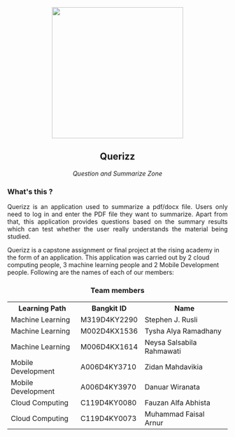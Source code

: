 <div align="center">
  <img src="https://imgur.com/a/1LQRkhk" width="300" height="300"><br>
  <h2><b>Querizz</b></h2>
  <i>Question and Summarize Zone</i>
</div>

### What's this ?
<p align="justify">
Querizz is an application used to summarize a pdf/docx file. Users only need to log in and enter the PDF file they want to summarize. Apart from that, this application provides questions based on the summary results which can test whether the user really understands the material being studied. <br>

Querizz is a capstone assignment or final project at the rising academy in the form of an application. This application was carried out by 2 cloud computing people, 3 machine learning people and 2 Mobile Development people. Following are the names of each of our members:
</p>

<div align="center">
  <h3>Team members</h3>
  <table align="center">
    <tr>
      <th>Learning Path</th>
      <th>Bangkit ID</th>
      <th>Name</th>
    </tr>
    <tr>
      <td>Machine Learning</td>
      <td>M319D4KY2290</td>
      <td>Stephen J. Rusli</td>
    </tr>
    <tr>
      <td>Machine Learning</td>
      <td>M002D4KX1536</td>
      <td>Tysha Alya Ramadhany</td>
    </tr>
    <tr>
      <td>Machine Learning</td>
      <td>M006D4KX1614</td>
      <td>Neysa Salsabila Rahmawati</td>
    </tr>
    <tr>
      <td>Mobile Development</td>
      <td>A006D4KY3710</td>
      <td>Zidan Mahdavikia</td>
    </tr> 
    <tr>
      <td>Mobile Development</td>
      <td>A006D4KY3970</td>
      <td>Danuar Wiranata</td>
    </tr>
    <tr> 
      <td>Cloud Computing</td>
      <td>C119D4KY0080</td>
      <td>Fauzan Alfa Abhista</td>
    </tr>
    <tr>
      <td>Cloud Computing</td>
      <td>C119D4KY0073</td>
      <td>Muhammad Faisal Arnur</td>
    </tr>
  </table>
</div>

